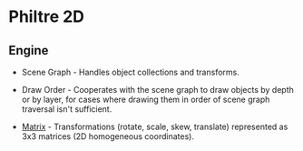Philtre 2D
==========

Engine
------

* Scene Graph - Handles object collections and
  transforms.

* Draw Order - Cooperates with the scene graph
  to draw objects by depth or by layer, for cases where drawing
  them in order of scene graph traversal isn't sufficient.

* [Matrix](engine/matrix.md) - Transformations (rotate, scale,
  skew, translate) represented as 3x3 matrices (2D homogeneous
  coordinates).
